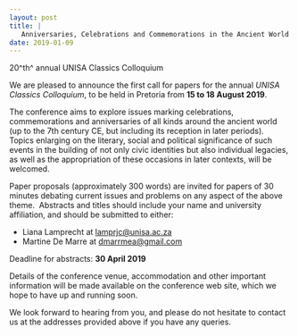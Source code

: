 ```yaml
---
layout: post
title: |
   Anniversaries, Celebrations and Commemorations in the Ancient World and Their Reception
date: 2019-01-09
---
```


20^th^ annual UNISA Classics Colloquium

We are pleased to
announce the first call for papers for the annual *UNISA Classics
Colloquium*, to be held in Pretoria from **15 to 18 August
2019**.

The conference aims to explore issues marking
celebrations, commemorations and anniversaries of all kinds around the
ancient world (up to the 7th century CE, but including its reception in
later periods).  Topics enlarging on the literary, social and political
significance of such events in the building of not only civic identities
but also individual legacies, as well as the appropriation of these
occasions in later contexts, will be welcomed.

Paper
proposals (approximately 300 words) are invited for papers of 30 minutes
debating current issues and problems on any aspect of the above theme. 
Abstracts and titles should include your name and university
affiliation, and should be submitted to either:


-   Liana Lamprecht at <lamprjc@unisa.ac.za>
-   Martine De Marre at <dmarrmea@gmail.com>


Deadline for abstracts: **30 April 2019**

Details of
the conference venue, accommodation and other important information will
be made available on the conference web site, which we hope to have up
and running soon.

We look forward to hearing from you, and
please do not hesitate to contact us at the addresses provided above if
you have any queries.
